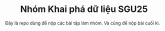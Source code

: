 # <center>**Nhóm Khai phá dữ liệu SGU25**<center>

Đây là repo dùng để nộp các bài tập làm nhóm. Và cũng để nộp bài cuối kì.
